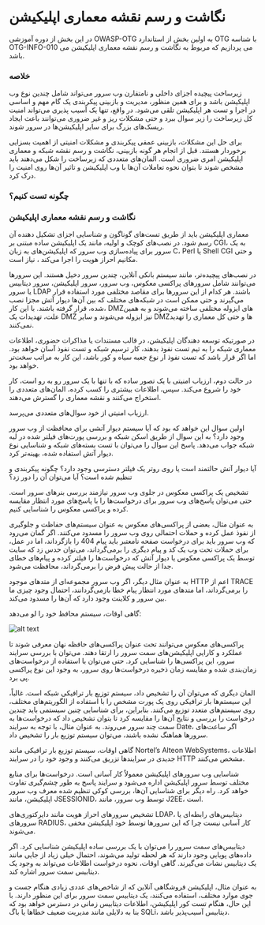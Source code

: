 # نگاشت و رسم نقشه معماری اپلیکیشن

در این بخش از دوره آموزشی OWASP-OTG به اولین بخش از استاندارد OTG با شناسه OTG-INFO-010 می پردازیم که مربوط به نگاشت و رسم نقشه معماری اپلیکیشن می باشد.

### خلاصه

زیرساخت پیچیده اجزای داخلی و نامتقارن وب سرور می‌تواند شامل چندین نوع وب اپلیکیشن باشد و برای همین منظور، مدیریت و بازبینی پیکربندی یک گام مهم و اساسی در اجرا و تست هر اپلیکیشن تلقی می‌شود. در واقع، تنها یک آسیب پذیری می‌تواند امنیت کل زیرساخت را زیر سوال ببرد و حتی مشکلات ریز و غیر ضروری می‌توانند باعث ایجاد ریسک‌های بزرگ برای سایر اپلیکیشن‌ها در سرور شوند.

برای حل این مشکلات، بازبینی عمقی پیکربندی و مشکلات امنیتی از اهمیت بسزایی برخوردار هستند. قبل از انجام هر گونه بازبینی، نگاشت و رسم نقشه شبکه و معماری اپلیکیشن امری ضروری است. المان‌های متعددی که زیرساخت را شکل می‌دهند باید مشخص شوند تا بتوان نحوه تعاملات آن‌ها با وب اپلیکیشن و تاثیر آن‌ها روی امنیت را درک کرد.

### چگونه تست کنیم؟

### نگاشت و رسم نقشه معماری اپلیکیشن

معماری اپلیکیشن باید از طریق تست‌های گوناگون و شناسایی اجزای تشکیل دهنده آن رسم شود. در نصب‌های کوچک و اولیه، مانند یک اپلیکیشن ساده مبتنی بر CGI، به یک سرور برای پیاده‌سازی وب سرور که اپلیکیشن‌های به زبان C، Perl یا Shell CGI و حتی مکانیم احراز هویت را اجرا می‌کند ، نیاز است.

در نصب‌های پیچیده‌تر، مانند سیستم بانکی آنلاین، چندین سرور دخیل هستند. این سرورها می‌توانند شامل سرورهای پراکسی معکوس، وب سرور، سرور اپلیکیشن، سرور دیتابیس یا سرور LDAP باشند. هر کدام از این سرورها برای مقاصد مختلفی مورد استفاده قرار می‌گیرند و حتی ممکن است در شبکه‌های مختلف که بین آن‌ها دیوار آتش مجزا نصب شده، قرار گرفته باشند. با این کار، DMZهای ایزوله مختلفی ساخته می‌شوند و به همین علت، تهدیدات یک DMZ نیز ایزوله می‌شوند و سایر DMZها و حتی کل معماری را تهدید نمی‌کنند.

در صورتیکه توسعه دهندگان اپلیکیشن، در قالب مستندات یا مذاکرات حضوری، اطلاعات معماری شبکه را به تیم تست نفوذ بدهند، کار ترسیم شبکه و تست نفوذ آسان خواهد بود. اما اگر قرار باشد که تست نفوذ ار نوع جعبه سیاه و کور باشد، این کار به مراتب سخت‌تر خواهد بود.

در حالت دوم، ارزیاب امنیتی با یک تصور ساده که با تنها با یک سرور رو به رو است، کار خود را شروع می‌کند. سپس، اطلاعات بیشتری را کسب کرده، المان‌های متعددی را استخراج می‌کنند و نقشه معماری را گسترش می‌دهند.

ارزیاب امنیتی از خود سوال‌های متعددی می‌پرسد.

اولین سوال این خواهد که بود که آیا سیستم دیوار آتشی برای محافظت از وب سرور وجود دارد؟ به این سوال از طریق اسکن شبکه و بررسی پورت‌های فیلتر شده در لبه شبکه جواب می‌دهد. پاسخ این سوال را می‌توان با تست بسته‌های شبکه و شناسایی نوع دیوار آتش استفاده شده، بهینه‌تر کرد.

آیا دیوار آتش حالتمند است یا روی روتر یک فیلتر دسترسی وجود دارد؟ چگونه پیکربندی و تنظیم شده است؟ آیا می‌توان آن را دور زد؟

تشخیص یک پراکسی معکوس در جلوی وب سرور نیازمند بررسی بنرهای سرور است. حتی می‌توان پاسخ‌های وب سرور برای درخواست‌ها را با پاسخ‌های مورد انتظار مقایسه کرده و پراکسی معکوس را شناسایی کنیم.

به عنوان مثال، بعضی از پراکسی‌های معکوس به عنوان سیستم‌های حفاظت و جلوگیری از نفوذ عمل کرده و حملات احتمالی روی وب سرور را مسدود می‌کنند. اگر گمان می‌رود که وب سرور باید برای درخواست صفحه نامعتبر باید پیام 404 را بازگرداند، اما در عمل، برای حملات تحت وب یک کد و پیام دیگری را برمی‌گرداند، می‌توان حدس زد که سایت توسط یک پراکسی معکوس یا دیوار آتش که درخواست‌ها را فیلتر کرده و پیام‌های خطای جدا از حالت پیش فرض را برمی‌گرداند، محافظت می‌شود.

به عنوان مثال دیگر، اگر وب سرور مجموعه‌ای از متدهای موجود HTTP اعم از TRACE را برمی‌گرداند، اما متدهای مورد انتظار پیام خطا بازمی‌گردانند، احتمال وجود چیزی ما بین سرور و کلاینت وجود دارد که آن‌ها را مسدود می‌کند.

گاهی اوقات، سیستم محافظ خود را لو می‌دهد:

![alt text](https://github.com/BugHunter021/penetration-test/blob/main/learn/persian/OTG-INFO/lesson-10/images/owasp-030.jpg)


پراکسی‌های معکوس می‌توانند تحت عنوان پراکسی‌های حافظه نهان معرفی شوند تا عملکرد و کارایی اپلیکیشن‌های سمت سرور را ارتقا دهند. می‌توان با بررسی سرایند سرور، این پراکسی‌ها را شناسایی کرد. حتی می‌توان با استفاده از درخواست‌های زمان‌بندی شده و مقایسه زمان ذخیره درخواست‌ها روی سرور، به وجود این نوع پراکسی پی برد.

المان دیگری که می‌توان آن‌ را تشخیص داد، سیستم توزیع بار ترافیکی شبکه است. غالباً، این سیستم‌ها بار ترافیکی روی یک پورت مشخص را با استفاده از الگوریتم‌های مختلف، روی سیستم‌های متعدد توزیع می‌کنند. بنابراین، برای شناسایی چنین سیستمی باید چندین درخواست را بررسی و نتایج آن‌ها را مقایسه کرد تا بتوان تشخیص داد که درخواست‌ها به سمت چند سرور می‌روند. به عنوان مثال، با توجه به سرایند Date، اگر ساعت‌های سرورها هماهنگ نشده باشند، می‌توان سیستم توزیع بار را تشخیص داد.

گاهی اوقات، سیستم توزیع بار ترافیکی مانند Nortel’s Alteon WebSystems، اطلاعات جدیدی در سرایندها تزریق می‌کنند و وجود خود را در سرایند HTTP مشخص می‌کنند.

شناسایی وب سرورهای اپلیکیشن معمولاً کار آسانی است. درخواست‌ها برای منابع مختلف توسط سرور اپلیکیشن اداره می‌شود و سرایند پاسخ به طور چشم‌گیری تفاوت خواهد کرد. راه دیگر برای شناسایی آن‌ها، بررسی کوکی تنظیم شده معرف وب سرور اپلیکیشن، مانند JSESSIONID، توسط وب سرور، مانند J2EE، است.

تشخیص سرورهای احراز هویت مانند دایرکتوری‌های LDAP، دیتابیس‌های رابطه‌ای یا سرورهای RADIUS، کار آسانی نیست چرا که این سرورها توسط خود اپلیکیشن مخفی می‌شوند.

دیتابیس‌های سمت سرور را می‌توان با یک بررسی ساده اپلیکیشن شناسایی کرد. اگر داده‌های پویایی وجود دارند که هر لحظه تولید می‌شوند، احتمال خیلی زیاد از جایی مانند یک دیتابیس نشات می‌گیرند. گاهی اوقات، نحوه درخواست اطلاعات می‌تواند به وجود یک دیتابیس سمت سرور اشاره کند.

به عنوان مثال، اپلیکیشن‌ فروشگاهی آنلاین که از شاخص‌های عددی زیادی هنگام جست و جوی موارد مختلف، استفاده می‌کنند، یک دیتابیس سمت سرور برای این منظور دارند. با این حال، هنگام تست کور اپلیکیشن، اطلاعات دیتابیس زمانی در دسترس خواهد بود که بنا به دلایلی مانند مدیریت ضعیف خطاها یا باگ SQLi، دیتابیس آسیب‌پذیر باشد.

